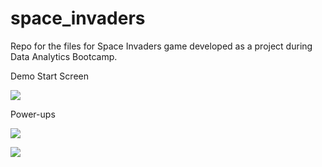 # space_invaders
Repo for the files for Space Invaders game developed as a project during Data Analytics Bootcamp.

Demo
Start Screen

![](https://media3.giphy.com/media/kZi2N2WySq5WthU1VP/giphy.gif)

Power-ups

![](https://media0.giphy.com/media/PmpoRkMGuJWgUqdUOF/giphy.gif)

![](https://media2.giphy.com/media/lqkOBtm8JSq3sIomhY/giphy.gif)
